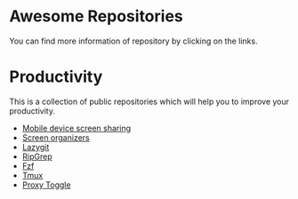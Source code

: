 # Awesome Repositories

You can find more information of repository by clicking on the links. 

# Productivity

This is a collection of public repositories which will help you to improve your productivity. 

- [Mobile device screen sharing](https://github.com/Genymobile/scrcpy)
- [Screen organizers](https://github.com/eczarny/spectacle)
- [Lazygit](https://github.com/jesseduffield/lazygit)
- [RipGrep](https://github.com/BurntSushi/ripgrep)
- [Fzf](https://github.com/junegunn/fzf)
- [Tmux](https://github.com/tmux/tmux/wiki)
- [Proxy Toggle](https://github.com/theappbusiness/android-proxy-toggle)

